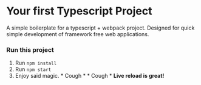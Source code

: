 # Your first Typescript Project
A simple boilerplate for a typescript + webpack project. Designed for quick simple development of framework free web applications.

### Run this project
 1. Run `npm install`
 2. Run `npm start`
 3. Enjoy said magic. * Cough * * Cough * **Live reload is great!**
